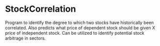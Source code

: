 # StockCorrelation
Program to identify the degree to which two stocks have historically been correlated. Also predicts what price of dependent stock should be given X price of independent stock. Can be utilized to identify potential stock arbitrage in sectors.
